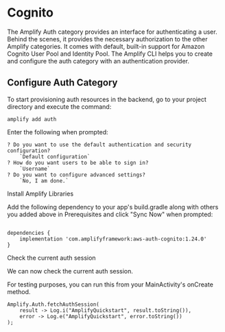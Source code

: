 # Cognito

The Amplify Auth category provides an interface for authenticating a user. Behind the scenes, it provides the necessary authorization to the other Amplify categories. It comes with default, built-in support for Amazon Cognito User Pool and Identity Pool. The Amplify CLI helps you to create and configure the auth category with an authentication provider.


## Configure Auth Category

To start provisioning auth resources in the backend, go to your project directory and execute the command:

```
amplify add auth
```

Enter the following when prompted:

```
? Do you want to use the default authentication and security configuration?
    `Default configuration`
? How do you want users to be able to sign in?
    `Username`
? Do you want to configure advanced settings?
    `No, I am done.`
```

Install Amplify Libraries

Add the following dependency to your app's build.gradle along with others you added above in Prerequisites and click "Sync Now" when prompted:

```

dependencies {
    implementation 'com.amplifyframework:aws-auth-cognito:1.24.0'
}

```


Check the current auth session

We can now check the current auth session.

For testing purposes, you can run this from your MainActivity's onCreate method.

```
Amplify.Auth.fetchAuthSession(
    result -> Log.i("AmplifyQuickstart", result.toString()),
    error -> Log.e("AmplifyQuickstart", error.toString())
);
```

